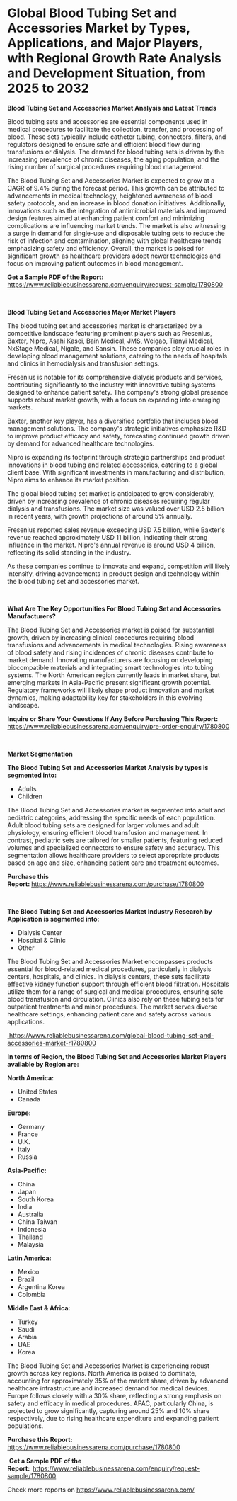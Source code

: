 <p><h1>Global Blood Tubing Set and Accessories Market by Types, Applications, and Major Players, with Regional Growth Rate Analysis and Development Situation, from 2025 to 2032</h1></p><p><strong>Blood Tubing Set and Accessories Market Analysis and Latest Trends</strong></p>
<p><p>Blood tubing sets and accessories are essential components used in medical procedures to facilitate the collection, transfer, and processing of blood. These sets typically include catheter tubing, connectors, filters, and regulators designed to ensure safe and efficient blood flow during transfusions or dialysis. The demand for blood tubing sets is driven by the increasing prevalence of chronic diseases, the aging population, and the rising number of surgical procedures requiring blood management.</p><p>The Blood Tubing Set and Accessories Market is expected to grow at a CAGR of 9.4% during the forecast period. This growth can be attributed to advancements in medical technology, heightened awareness of blood safety protocols, and an increase in blood donation initiatives. Additionally, innovations such as the integration of antimicrobial materials and improved design features aimed at enhancing patient comfort and minimizing complications are influencing market trends. The market is also witnessing a surge in demand for single-use and disposable tubing sets to reduce the risk of infection and contamination, aligning with global healthcare trends emphasizing safety and efficiency. Overall, the market is poised for significant growth as healthcare providers adopt newer technologies and focus on improving patient outcomes in blood management.</p></p>
<p><strong>Get a Sample PDF of the Report:&nbsp;</strong> <a href="https://www.reliablebusinessarena.com/enquiry/request-sample/1780800?utm_campaign=2033&utm_medium=2&utm_source=Github&utm_content=ia&utm_term=25032025&utm_id=blood-tubing-set-and-accessories">https://www.reliablebusinessarena.com/enquiry/request-sample/1780800</a></p>
<p>&nbsp;</p>
<p><strong>Blood Tubing Set and Accessories Major Market Players</strong></p>
<p><p>The blood tubing set and accessories market is characterized by a competitive landscape featuring prominent players such as Fresenius, Baxter, Nipro, Asahi Kasei, Bain Medical, JMS, Weigao, Tianyi Medical, NxStage Medical, Nigale, and Sansin. These companies play crucial roles in developing blood management solutions, catering to the needs of hospitals and clinics in hemodialysis and transfusion settings.</p><p>Fresenius is notable for its comprehensive dialysis products and services, contributing significantly to the industry with innovative tubing systems designed to enhance patient safety. The company's strong global presence supports robust market growth, with a focus on expanding into emerging markets.</p><p>Baxter, another key player, has a diversified portfolio that includes blood management solutions. The company's strategic initiatives emphasize R&D to improve product efficacy and safety, forecasting continued growth driven by demand for advanced healthcare technologies.</p><p>Nipro is expanding its footprint through strategic partnerships and product innovations in blood tubing and related accessories, catering to a global client base. With significant investments in manufacturing and distribution, Nipro aims to enhance its market position.</p><p>The global blood tubing set market is anticipated to grow considerably, driven by increasing prevalence of chronic diseases requiring regular dialysis and transfusions. The market size was valued over USD 2.5 billion in recent years, with growth projections of around 5% annually.</p><p>Fresenius reported sales revenue exceeding USD 7.5 billion, while Baxter's revenue reached approximately USD 11 billion, indicating their strong influence in the market. Nipro's annual revenue is around USD 4 billion, reflecting its solid standing in the industry.</p><p>As these companies continue to innovate and expand, competition will likely intensify, driving advancements in product design and technology within the blood tubing set and accessories market.</p></p>
<p>&nbsp;</p>
<p><strong>What Are The Key Opportunities For Blood Tubing Set and Accessories Manufacturers?</strong></p>
<p><p>The Blood Tubing Set and Accessories market is poised for substantial growth, driven by increasing clinical procedures requiring blood transfusions and advancements in medical technologies. Rising awareness of blood safety and rising incidences of chronic diseases contribute to market demand. Innovating manufacturers are focusing on developing biocompatible materials and integrating smart technologies into tubing systems. The North American region currently leads in market share, but emerging markets in Asia-Pacific present significant growth potential. Regulatory frameworks will likely shape product innovation and market dynamics, making adaptability key for stakeholders in this evolving landscape.</p></p>
<p><strong>Inquire or Share Your Questions If Any Before Purchasing This Report:</strong> <a href="https://www.reliablebusinessarena.com/enquiry/pre-order-enquiry/1780800?utm_campaign=2033&utm_medium=2&utm_source=Github&utm_content=ia&utm_term=25032025&utm_id=blood-tubing-set-and-accessories">https://www.reliablebusinessarena.com/enquiry/pre-order-enquiry/1780800</a></p>
<p>&nbsp;</p>
<p><strong>Market Segmentation</strong></p>
<p><strong>The Blood Tubing Set and Accessories Market Analysis by types is segmented into:</strong></p>
<p><ul><li>Adults</li><li>Children</li></ul></p>
<p><p>The Blood Tubing Set and Accessories market is segmented into adult and pediatric categories, addressing the specific needs of each population. Adult blood tubing sets are designed for larger volumes and adult physiology, ensuring efficient blood transfusion and management. In contrast, pediatric sets are tailored for smaller patients, featuring reduced volumes and specialized connectors to ensure safety and accuracy. This segmentation allows healthcare providers to select appropriate products based on age and size, enhancing patient care and treatment outcomes.</p></p>
<p><strong>Purchase this Report:&nbsp;</strong><a href="https://www.reliablebusinessarena.com/purchase/1780800?utm_campaign=2033&utm_medium=2&utm_source=Github&utm_content=ia&utm_term=25032025&utm_id=blood-tubing-set-and-accessories">https://www.reliablebusinessarena.com/purchase/1780800</a></p>
<p>&nbsp;</p>
<p><strong>The Blood Tubing Set and Accessories Market Industry Research by Application is segmented into:</strong></p>
<p><ul><li>Dialysis Center</li><li>Hospital & Clinic</li><li>Other</li></ul></p>
<p><p>The Blood Tubing Set and Accessories Market encompasses products essential for blood-related medical procedures, particularly in dialysis centers, hospitals, and clinics. In dialysis centers, these sets facilitate effective kidney function support through efficient blood filtration. Hospitals utilize them for a range of surgical and medical procedures, ensuring safe blood transfusion and circulation. Clinics also rely on these tubing sets for outpatient treatments and minor procedures. The market serves diverse healthcare settings, enhancing patient care and safety across various applications.</p></p>
<p><a href="https://www.reliablebusinessarena.com/global-blood-tubing-set-and-accessories-market-r1780800?utm_campaign=2033&utm_medium=2&utm_source=Github&utm_content=ia&utm_term=25032025&utm_id=blood-tubing-set-and-accessories">&nbsp;https://www.reliablebusinessarena.com/global-blood-tubing-set-and-accessories-market-r1780800</a></p>
<p><strong>In terms of Region, the Blood Tubing Set and Accessories Market Players available by Region are:</strong></p>
<p>
    <p> <strong> North America: </strong>
        <ul>
            <li>United States</li>
            <li>Canada</li>
        </ul>
        </p> 
    <p> <strong> Europe: </strong>
        <ul>
            <li>Germany</li>
            <li>France</li>
            <li>U.K.</li>
            <li>Italy</li>
            <li>Russia</li>
        </ul>
        </p> 
    <p> <strong> Asia-Pacific: </strong>
        <ul>
            <li>China</li>
            <li>Japan</li>
            <li>South Korea</li>
            <li>India</li>
            <li>Australia</li>
            <li>China Taiwan</li>
            <li>Indonesia</li>
            <li>Thailand</li>
            <li>Malaysia</li>
        </ul>
        </p> 
    <p> <strong> Latin America: </strong>
        <ul>
            <li>Mexico</li>
            <li>Brazil</li>
            <li>Argentina Korea</li>
            <li>Colombia</li>
        </ul>
        </p> 
    <p> <strong> Middle East & Africa: </strong>
        <ul>
            <li>Turkey</li>
            <li>Saudi</li>
            <li>Arabia</li>
            <li>UAE</li>
            <li>Korea</li>
        </ul>
    </p>
    </p>
<p><p>The Blood Tubing Set and Accessories Market is experiencing robust growth across key regions. North America is poised to dominate, accounting for approximately 35% of the market share, driven by advanced healthcare infrastructure and increased demand for medical devices. Europe follows closely with a 30% share, reflecting a strong emphasis on safety and efficacy in medical procedures. APAC, particularly China, is projected to grow significantly, capturing around 25% and 10% share respectively, due to rising healthcare expenditure and expanding patient populations.</p></p>
<p><strong>Purchase this Report: </strong><a href="https://www.reliablebusinessarena.com/purchase/1780800?utm_campaign=2033&utm_medium=2&utm_source=Github&utm_content=ia&utm_term=25032025&utm_id=blood-tubing-set-and-accessories">https://www.reliablebusinessarena.com/purchase/1780800</a></p>
<p>&nbsp;<strong>Get a Sample PDF of the Report:&nbsp;&nbsp;</strong><a href="https://www.reliablebusinessarena.com/enquiry/request-sample/1780800?utm_campaign=2033&utm_medium=2&utm_source=Github&utm_content=ia&utm_term=25032025&utm_id=blood-tubing-set-and-accessories">https://www.reliablebusinessarena.com/enquiry/request-sample/1780800</a></p>
<p><strong></strong></p>
<p>Check more reports on <a href="https://www.reliablebusinessarena.com/?utm_campaign=2033&utm_medium=2&utm_source=Github&utm_content=ia&utm_term=25032025&utm_id=blood-tubing-set-and-accessories">https://www.reliablebusinessarena.com/</a></p>